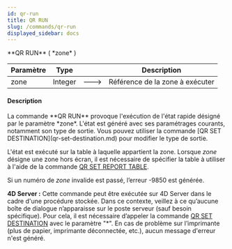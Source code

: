 ```yaml
---
id: qr-run
title: QR RUN
slug: /commands/qr-run
displayed_sidebar: docs
---
```


<!--REF #_command_.QR RUN.Syntax-->**QR RUN** ( *zone* )<!-- END REF-->
<!--REF #_command_.QR RUN.Params-->
| Paramètre | Type |  | Description |
| --- | --- | --- | --- |
| zone | Integer | &#x1F852; | Référence de la zone à exécuter |

<!-- END REF-->

#### Description 

<!--REF #_command_.QR RUN.Summary-->La commande **QR RUN** provoque l'exécution de l'état rapide désigné par le paramètre *zone*.<!-- END REF--> L'état est généré avec ses paramétrages courants, notamment son type de sortie. Vous pouvez utiliser la commande [QR SET DESTINATION](qr-set-destination.md) pour modifier le type de sortie.

L'état est exécuté sur la table à laquelle appartient la zone. Lorsque *zone* désigne une zone hors écran, il est nécessaire de spécifier la table à utiliser à l'aide de la commande [QR SET REPORT TABLE](qr-set-report-table.md).

Si un numéro de *zone* invalide est passé, l’erreur -9850 est générée.

**4D Server :** Cette commande peut être exécutée sur 4D Server dans le cadre d'une procédure stockée. Dans ce contexte, veillez à ce qu’aucune boîte de dialogue n’apparaisse sur le poste serveur (sauf besoin spécifique). Pour cela, il est nécessaire d’appeler la commande [QR SET DESTINATION](qr-set-destination.md) avec le paramètre "\*". En cas de problème sur l’imprimante (plus de papier, imprimante déconnectée, etc.), aucun message d'erreur n'est généré. 
